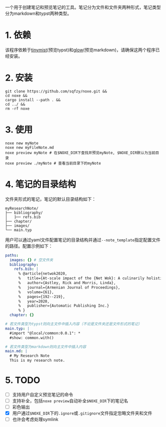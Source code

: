 一个用于创建笔记和预览笔记的工具。笔记分为文件和文件夹两种形式，笔记类型分为markdown和typst两种类型。

# 1. 依赖

该程序依赖于[tinymist](https://github.com/Myriad-Dreamin/tinymist)(预览typst)和[glow](https://github.com/charmbracelet/glow)(预览markdown)，请确保这两个程序已经安装。

# 2. 安装
  
```shell
git clone https://github.com/sqfzy/noxe.git &&
cd noxe &&
cargo install --path . &&
cd ../ &&
rm -rf noxe
```

# 3. 使用

```shell
noxe new myNote
noxe new myFileNote.md
noxe preview myNote # 在$NOXE_DIR下查找并预览myNote, $NOXE_DIR默认为当前目录
noxe preview ./myNote # 查看当前目录下的myNote
```

# 4. 笔记的目录结构

文件夹形式的笔记，笔记的默认目录结构如下：

```
myResearchNote/
├── bibliography/
│   ├── refs.bib
├── chapter/
├── images/
└── main.typ
```

用户可以通过yaml文件配置笔记的目录结构并通过`--note_template`指定配置文件的路径。配置示例如下：

```yaml
paths:
  images: {} # 空文件夹
  bibliography:
    refs.bib: |
      % @article{netwok2020,
      %   title={At-scale impact of the {Net Wok}: A culinarily holistic investigation of distributed dumplings},
      %   author={Astley, Rick and Morris, Linda},
      %   journal={Armenian Journal of Proceedings},
      %   volume={61},
      %   pages={192--219},
      %   year=2020,
      %   publisher={Automatic Publishing Inc.}
      % }
  chapter: {}

# 若文件类型为typst则向主文件中插入内容（不论是文件夹还是文件形式的笔记）
main.typ: |
  #import "@local/common:0.0.1": *
  #show: common.with()

# 若文件类型为markdown则向主文件中插入内容
main.md: |
  # My Research Note
  This is my research note.

```

# 5. TODO

- [ ] 支持用户自定义预览笔记的命令
- [ ] 支持补全，包括`noxe preview`自动补全`$NOXE_DIR`下的笔记名
- [ ] 彩色输出
- [x] 用户通过`$NOXE_DIR`下的`.ignore`或`.gitignore`文件指定忽略文件夹和文件
- [ ] 也许会考虑处理symlink
